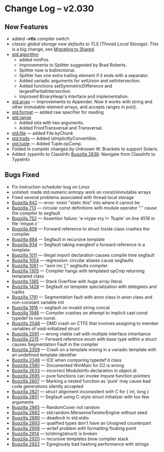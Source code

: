 # Change Log &ndash; v2.030

## New Features

* added **-vtls** compiler switch
* *classic global storage now defaults to TLS (Thread Local Storage)*.
  This is a big change, see [Migrating to Shared](/migrate-to-shared).
* [std.algorithm](/phobos/std_algorithm)
    * added minPos.
    * Improvements to Splitter suggested by Brad Roberts.
    * Splitter now is bidirectional.
    * Splitter has one extra trailing element if it ends with a separator.
    * Added variadic arguments for setUnion and setIntersection.
    * Added functions setSymmetricDifference and largestPartialIntersection.
    * Improved BinaryHeap's interface and implementation.
* [std.array](/phobos/std_array) &mdash; Improvements to Appender.
  Now it works with string and other immutable-element arrays, and accepts
  ranges in put().
* [std.format](/phobos/std_format) &mdash; added raw specifier for reading
* [std.range](/phobos/std_range)
    * Added iota with two arguments.
    * Added FrontTransversal and Transversal.
* [std.file](/phobos/std_file) &mdash; added File.byChunk
* [std.traits](/phobos/std_traits) &mdash; Added isImplicitlyConvertible.
* [std.tuple](/phobos/std_tuple) &mdash; Added Tuple.opComp.
* Folded in compiler changes by Unknown W. Brackets to support Solaris.
* Added .typeinfo to ClassInfo [Bugzilla 2836](/bug/2836): Navigate from
  ClassInfo to TypeInfo

## Bugs Fixed

* Fix instruction scheduler bug on Linux
* unlisted: made std.numeric.entropy work on const/immutable arrays
* Fixed several problems associated with thread local storage
* [Bugzilla 642](/bug/642) &mdash; error: mixin "static this" into where it cannot be
* [Bugzilla 713](/bug/713) &mdash; circular const definitions with module operator "." cause the compiler to segfault
* [Bugzilla 752](/bug/752) &mdash; Assertion failure: 'e->type->ty != Ttuple' on line 4518 in file 'mtype.c'
* [Bugzilla 858](/bug/858) &mdash; Forward reference to struct inside class crashes the compiler
* [Bugzilla 884](/bug/884) &mdash; Segfault in recursive template
* [Bugzilla 934](/bug/934) &mdash; Segfault taking mangleof a forward reference in a template.
* [Bugzilla 1011](/bug/1011) &mdash; illegal import declaration causes compile time segfault
* [Bugzilla 1054](/bug/1054) &mdash; regression: circular aliases cause segfaults
* [Bugzilla 1061](/bug/1061) &mdash; "asm inc [;" segfaults compiler.
* [Bugzilla 1305](/bug/1305) &mdash; Compiler hangs with templated opCmp returning templated class
* [Bugzilla 1385](/bug/1385) &mdash; Stack Overflow with huge array literal.
* [Bugzilla 1428](/bug/1428) &mdash; Segfault on template specialization with delegates and tuples
* [Bugzilla 1791](/bug/1791) &mdash; Segmentation fault with anon class in anon class and non-constant variable init
* [Bugzilla 1916](/bug/1916) &mdash; segfault on invalid string concat
* [Bugzilla 1946](/bug/1946) &mdash; Compiler crashes on attempt to implicit cast const typedef to non-const.
* [Bugzilla 2048](/bug/2048) &mdash; DMD crash on CTFE that involves assigning to member variables of void-initialized struct
* [Bugzilla 2061](/bug/2061) &mdash; wrong vtable call with multiple interface inheritance
* [Bugzilla 2215](/bug/2215) &mdash; Forward reference enum with base type within a struct causes Segmentation Fault in the compiler
* [Bugzilla 2309](/bug/2309) &mdash; Crash on a template mixing in a variadic template with an undefined template identifier
* [Bugzilla 2346](/bug/2346) &mdash; ICE when comparing typedef'd class
* [Bugzilla 2580](/bug/2580) &mdash; Documented WinMain for D2 is wrong
* [Bugzilla 2633](/bug/2633) &mdash; incorrect ModuleInfo declaration in object.di
* [Bugzilla 2695](/bug/2695) &mdash; pure functions can invoke impure function pointers
* [Bugzilla 2807](/bug/2807) &mdash; Marking a nested function as 'pure' may cause bad code generations silently accepted
* [Bugzilla 2821](/bug/2821) &mdash; struct alignment inconsistent with C for { int, long }
* [Bugzilla 2851](/bug/2851) &mdash; Segfault using C-style struct initializer with too few arguments
* [Bugzilla 2865](/bug/2865) &mdash; RandomCover not random
* [Bugzilla 2882](/bug/2882) &mdash; std.random.MersenneTwisterEngine without seed
* [Bugzilla 2890](/bug/2890) &mdash; deadlock in std.stdio
* [Bugzilla 2893](/bug/2893) &mdash; qualified types don't have an Unsigned counterpart
* [Bugzilla 2906](/bug/2906) &mdash; writef problem with formatting floating point
* [Bugzilla 2914](/bug/2914) &mdash; to!string(struct) is broken
* [Bugzilla 2920](/bug/2920) &mdash; recursive templates blow compiler stack
* [Bugzilla 2922](/bug/2922) &mdash; Egregiously bad hashing performance with strings
